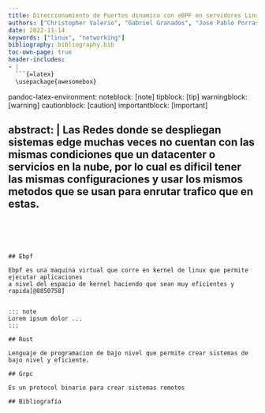 ```yaml
---
title: Direccionamiento de Puertos dinamico con eBPF en servidores Linux
authors: ["Christopher Valerio", "Gabriel Granados", "Jose Pablo Porras", "Miguel Soto"]
date: 2022-11-14
keywords: ["linux", "networking"]
bibliography: bibliography.bib
toc-own-page: true
header-includes:
- |
  ```{=latex}
  \usepackage{awesomebox}
  ```
pandoc-latex-environment:
  noteblock: [note]
  tipblock: [tip]
  warningblock: [warning]
  cautionblock: [caution]
  importantblock: [important]

  
abstract: | 
    Las Redes donde se despliegan sistemas edge muchas veces no cuentan
    con las mismas condiciones que un datacenter o servicios en la nube,
    por lo cual es dificil tener las mismas configuraciones y usar los mismos
    metodos que se usan para enrutar trafico que en estas.
---
```





## Ebpf

Ebpf es una maquina virtual que corre en kernel de linux que permite ejecutar aplicaciones 
a nivel del espacio de kernel haciendo que sean muy eficientes y rapida[@8850758]


::: note
Lorem ipsum dolor ...
:::

## Rust

Lenguaje de programacion de bajo nivel que permite crear sistemas de bajo nivel y eficiente.

## Grpc

Es un protocol binario para crear sistemas remotos 

## Bibliografía
